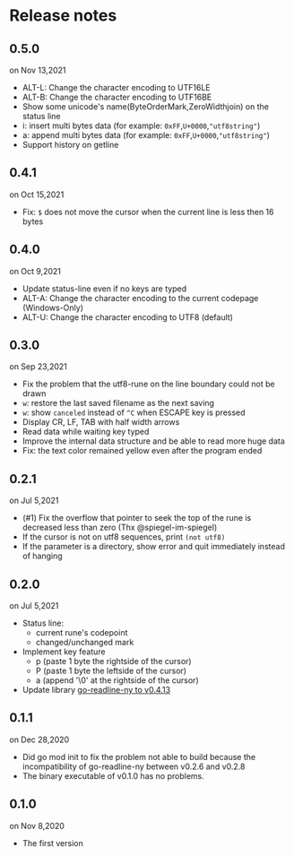 Release notes
=============

0.5.0
-----
on Nov 13,2021

- ALT-L: Change the character encoding to UTF16LE
- ALT-B: Change the character encoding to UTF16BE
- Show some unicode's name(ByteOrderMark,ZeroWidthjoin) on the status line
- i: insert multi bytes data (for example: `0xFF`,`U+0000`,`"utf8string"`)
- a: append multi bytes data (for example: `0xFF`,`U+0000`,`"utf8string"`)
- Support history on getline

0.4.1
-----
on Oct 15,2021

- Fix: `$` does not move the cursor when the current line is less then 16 bytes

0.4.0
-----
on Oct 9,2021

- Update status-line even if no keys are typed
- ALT-A: Change the character encoding to the current codepage (Windows-Only)
- ALT-U: Change the character encoding to UTF8 (default)

0.3.0
-----
on Sep 23,2021

- Fix the problem that the utf8-rune on the line boundary could not be drawn
- `w`: restore the last saved filename as the next saving
- `w`: show `canceled` instead of `^C` when ESCAPE key is pressed
- Display CR, LF, TAB with half width arrows
- Read data while waiting key typed
- Improve the internal data structure and be able to read more huge data
- Fix: the text color remained yellow even after the program ended

0.2.1
-----
on Jul 5,2021

- (#1) Fix the overflow that pointer to seek the top of the rune is decreased less than zero (Thx @spiegel-im-spiegel)
- If the cursor is not on utf8 sequences, print `(not utf8)`
- If the parameter is a directory, show error and quit immediately instead of hanging

0.2.0
-----
on Jul 5,2021

- Status line:
    - current rune's codepoint
    - changed/unchanged mark
- Implement key feature
    - p (paste 1 byte the rightside of the cursor)
    - P (paste 1 byte the leftside of the cursor)
    - a (append '\0' at the rightside of the cursor)
- Update library [go-readline-ny to v0.4.13](https://github.com/zetamatta/go-readline-ny/releases/tag/v0.4.13)

0.1.1
-----
on Dec 28,2020

- Did go mod init to fix the problem not able to build because the incompatibility of go-readline-ny between v0.2.6 and v0.2.8
- The binary executable of v0.1.0 has no problems.

0.1.0
-----
on Nov 8,2020

- The first version
